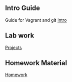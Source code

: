 ## Intro Guide 

Guide for Vagrant and git
[Intro](00_Intro.pptx)

## Lab work

[Projects](Projects)

## Homework Material
[Homework](Homework)
